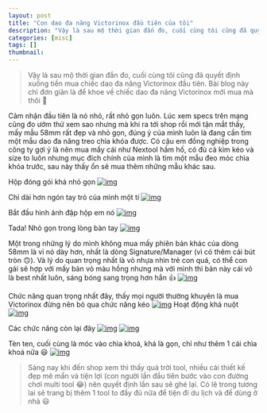 ```yaml
---
layout: post
title: "Con dao đa năng Victorinox đầu tiên của tôi"
description: "Vậy là sau mộ thời gian đắn đo, cuối cùng tôi cũng đã quyết định xuống tiền mua chiếc dao đa năng Victorinox đầu tiên."
categories: [misc]
tags: []
thumbnail:
---
```


[1]: /files/2020-03-21-first-victorinox-multitool/img1.jpg
[2]: /files/2020-03-21-first-victorinox-multitool/img2.jpg
[3]: /files/2020-03-21-first-victorinox-multitool/img3.jpg
[4]: /files/2020-03-21-first-victorinox-multitool/img4.jpg
[5]: /files/2020-03-21-first-victorinox-multitool/img5.jpg
[6]: /files/2020-03-21-first-victorinox-multitool/img6.GIF
[7]: /files/2020-03-21-first-victorinox-multitool/img7.jpg
[8]: /files/2020-03-21-first-victorinox-multitool/img8.JPG
[9]: /files/2020-03-21-first-victorinox-multitool/img9.jpg
[10]: /files/2020-03-21-first-victorinox-multitool/img10.jpg

> Vậy là sau mộ thời gian đắn đo, cuối cùng tôi cũng đã quyết định xuống tiền mua chiếc dao đa năng Victorinox đầu tiên.
> Bài blog này chỉ đơn giản là để khoe về chiếc dao đa năng Victorinox mới mua mà thôi 😤

Cảm nhận đầu tiên là nó nhỏ, rất nhỏ gọn luôn. Lúc xem specs trên mạng cũng đo ướm thử xem sao nhưng mà khi ra tới
shop rồi mới tận mắt thấy, mấy mẫu 58mm rất đẹp và nhỏ gọn, đúng ý của mình luôn là đang cần tìm một mẫu dao
đa năng treo chìa khóa được. Có cậu em đồng nghiệp trong công ty gợi ý là nên mua mấy cái như Nextool hầm hố, có đủ
cả kìm kéo và size to luôn nhưng mục đích chính của mình là tìm một mẫu đeo móc chìa khóa trước, sau này thấy ổn
sẽ mua thêm những mẫu khác sau. 

Hộp đóng gói khá nhỏ gọn
[![img][1]][1]

Chỉ dài hơn ngón tay trỏ của mình một tí
[![img][2]][2]

Bắt đầu hình ảnh đập hộp em nó
[![img][3]][3]

Tada! Nhỏ gọn trong lòng bàn tay
[![img][4]][4]

Một trong những lý do mình không mua mấy phiên bản khác của dòng 58mm là vì nó dày hơn, nhất là dòng Signature/Manager (vì có thêm cái bút tròn 🙃). Và lý do quan trọng nhất là vỏ nhựa nhìn trẻ con quá, có thể con gái sẽ hợp với mấy bản vỏ màu hồng nhưng mà với mình thì bản này cái vỏ là best nhất luôn, sáng bóng sang trọng hơn hẳn 👍
[![img][5]][5]

Chức năng quan trọng nhất đây, thấy mọi người thường khuyên là mua Victorinox đừng nên bỏ qua chức năng kéo
[![img][7]][7]
Hoạt động khá nuột
[![img][6]][6]

Các chức năng còn lại đây
[![img][8]][8]
[![img][9]][9]

Tèn ten, cuối cùng là móc vào chìa khoá, khá là gọn, chỉ như thêm 1 cái chìa khoá nữa 😃
[![img][10]][10]

> Sáng nay khi đến shop xem thì thấy quá trời tool, nhiều cái thiết kế đẹp mê mẩn và tiện lợi (con người lần đầu tiên bước vào con đường chơi multi tool 😂) nên quyết định lần sau sẽ ghé lại. Có lẽ trong tương lai sẽ trang bị thêm 1 tool to đầy đủ nữa để tiện đi du lịch và để dùng ở nhà 😃
